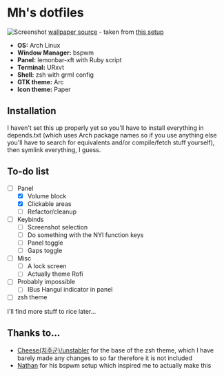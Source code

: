 # Mh's dotfiles

![Screenshot](http://i.imgur.com/q6zjFOd.png)
[wallpaper source](http://alex-tooth.deviantart.com/art/Follow-the-wind-513407376) - taken from [this setup](https://www.reddit.com/r/unixporn/comments/4inmkn/xfce_its_nothing_special_but_its_mine/)

 * **OS:** Arch Linux
 * **Window Manager:** bspwm
 * **Panel:** lemonbar-xft with Ruby script
 * **Terminal:** URxvt
 * **Shell:** zsh with grml config
 * **GTK theme:** Arc
 * **Icon theme:** Paper


## Installation
I haven't set this up properly yet so you'll have to install everything in depends.txt (which uses Arch package names so if you use anything else you'll have to search for equivalents and/or compile/fetch stuff yourself), then symlink everything, I guess.

## To-do list
* [ ] Panel
	* [x] Volume block
	* [x] Clickable areas
	* [ ] Refactor/cleanup
* [ ] Keybinds
	* [ ] Screenshot selection
	* [ ] Do something with the NYI function keys
	* [ ] Panel toggle
	* [ ] Gaps toggle
* [ ] Misc
	* [ ] A lock screen
	* [ ] Actually theme Rofi
* [ ] Probably impossible
	* [ ] IBus Hangul indicator in panel
* [ ] zsh theme

I'll find more stuff to rice later...

## Thanks to...
 * [Cheese(치주군)/unstabler](https://github.com/unstabler) for the base of the zsh theme, which I have barely made any changes to so far therefore it is not included
 * [Nathan](https://github.com/neeasade) for his bspwm setup which inspired me to actually make this
